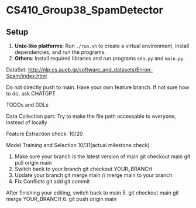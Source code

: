 # CS410_Group38_SpamDetector

## Setup

1. **Unix-like platforms**: Run `./run.sh` to create a virtual environment, install dependencies, and run the programs.
2. **Others**: Install required libraries and run programs `eda.py` and `main.py`.

DataSet:  http://nlp.cs.aueb.gr/software_and_datasets/Enron-Spam/index.html

Do not directly push to main.
Have your own feature branch. If not sure how to do, ask CHATGPT

TODOs and DDLs

Data Collection part:
Try to make the file path accessable to everyone, instead of locally

Feature Extraction check: 10/20

Model Training and Selection 10/31(actual milestone check)



1. Make sure your branch is the latest version of main
git checkout main
git pull origin main
2. Switch back to your branch
git checkout YOUR_BRANCH
3. Update your branch
git merge main  // merge main to your branch
4. Fix Conflicts
git add <confilicted-file>
git commit

After finishing your editing, switch back to main
5. git checkout main
git merge YOUR_BRANCH
6. git push origin main




